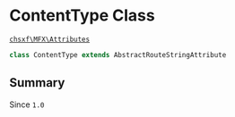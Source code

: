 # ContentType Class

[`chsxf\MFX\Attributes`](API-Namespace-Attributes)

```php
class ContentType extends AbstractRouteStringAttribute
```

## Summary

Since `1.0`

